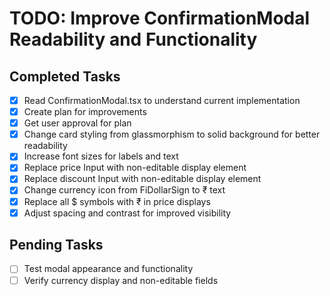 # TODO: Improve ConfirmationModal Readability and Functionality

## Completed Tasks
- [x] Read ConfirmationModal.tsx to understand current implementation
- [x] Create plan for improvements
- [x] Get user approval for plan
- [x] Change card styling from glassmorphism to solid background for better readability
- [x] Increase font sizes for labels and text
- [x] Replace price Input with non-editable display element
- [x] Replace discount Input with non-editable display element
- [x] Change currency icon from FiDollarSign to ₹ text
- [x] Replace all $ symbols with ₹ in price displays
- [x] Adjust spacing and contrast for improved visibility

## Pending Tasks
- [ ] Test modal appearance and functionality
- [ ] Verify currency display and non-editable fields
